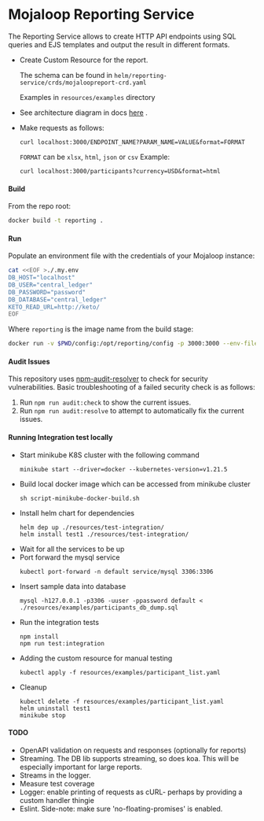 # Mojaloop Reporting Service

The Reporting Service allows to create HTTP API endpoints using SQL queries and EJS templates and output the result in different formats.

- Create Custom Resource for the report.
  
  The schema can be found in `helm/reporting-service/crds/mojaloopreport-crd.yaml`

  Examples in `resources/examples` directory
- See architecture diagram in docs [here](docs/Mojaloop%20Reporting%20Service%20Architecture.png) .
- Make requests as follows:
    ```
    curl localhost:3000/ENDPOINT_NAME?PARAM_NAME=VALUE&format=FORMAT
    ```
  `FORMAT` can be `xlsx`, `html`, `json` or `csv`
  Example:
    ```
    curl localhost:3000/participants?currency=USD&format=html
    ```

#### Build
From the repo root:
```sh
docker build -t reporting .
```

#### Run
Populate an environment file with the credentials of your Mojaloop instance:
```sh
cat <<EOF >./.my.env
DB_HOST="localhost"
DB_USER="central_ledger"
DB_PASSWORD="password"
DB_DATABASE="central_ledger"
KETO_READ_URL=http://keto/
EOF
```
Where `reporting` is the image name from the build stage:
```sh
docker run -v $PWD/config:/opt/reporting/config -p 3000:3000 --env-file=./.my.env reporting
```

#### Audit Issues
 This repository uses [npm-audit-resolver](https://github.com/naugtur/npm-audit-resolver#readme) to check for security vulnerabilities. Basic troubleshooting of a failed security check is as follows:
 1. Run `npm run audit:check` to show the current issues.
 2. Run `npm run audit:resolve` to attempt to automatically fix the current issues.


#### Running Integration test locally
- Start minikube K8S cluster with the following command
  ```
  minikube start --driver=docker --kubernetes-version=v1.21.5
  ```
- Build local docker image which can be accessed from minikube cluster
  ```
  sh script-minikube-docker-build.sh
  ```
- Install helm chart for dependencies
  ```
  helm dep up ./resources/test-integration/
  helm install test1 ./resources/test-integration/
  ```
- Wait for all the services to be up
- Port forward the mysql service
  ```
  kubectl port-forward -n default service/mysql 3306:3306
  ```
- Insert sample data into database
  ```
  mysql -h127.0.0.1 -p3306 -uuser -ppassword default < ./resources/examples/participants_db_dump.sql
  ```
- Run the integration tests
  ```
  npm install
  npm run test:integration
  ```
- Adding the custom resource for manual testing
  ```
  kubectl apply -f resources/examples/participant_list.yaml
  ```
- Cleanup
  ```
  kubectl delete -f resources/examples/participant_list.yaml
  helm uninstall test1
  minikube stop
  ```

#### TODO
- OpenAPI validation on requests and responses (optionally for reports)
- Streaming. The DB lib supports streaming, so does koa. This will be especially important for
    large reports.
- Streams in the logger.
- Measure test coverage
- Logger: enable printing of requests as cURL- perhaps by providing a custom handler thingie
- Eslint. Side-note: make sure 'no-floating-promises' is enabled.

